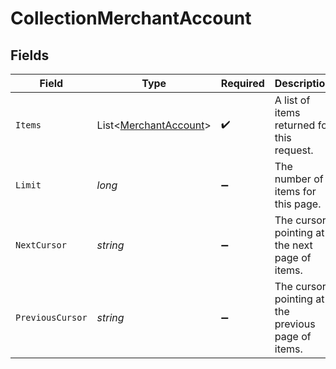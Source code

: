 # CollectionMerchantAccount


## Fields

| Field                                                               | Type                                                                | Required                                                            | Description                                                         | Example                                                             |
| ------------------------------------------------------------------- | ------------------------------------------------------------------- | ------------------------------------------------------------------- | ------------------------------------------------------------------- | ------------------------------------------------------------------- |
| `Items`                                                             | List<[MerchantAccount](../../Models/Components/MerchantAccount.md)> | :heavy_check_mark:                                                  | A list of items returned for this request.                          |                                                                     |
| `Limit`                                                             | *long*                                                              | :heavy_minus_sign:                                                  | The number of items for this page.                                  | 20                                                                  |
| `NextCursor`                                                        | *string*                                                            | :heavy_minus_sign:                                                  | The cursor pointing at the next page of items.                      | ZXhhbXBsZTE                                                         |
| `PreviousCursor`                                                    | *string*                                                            | :heavy_minus_sign:                                                  | The cursor pointing at the previous page of items.                  | Xkjss7asS                                                           |